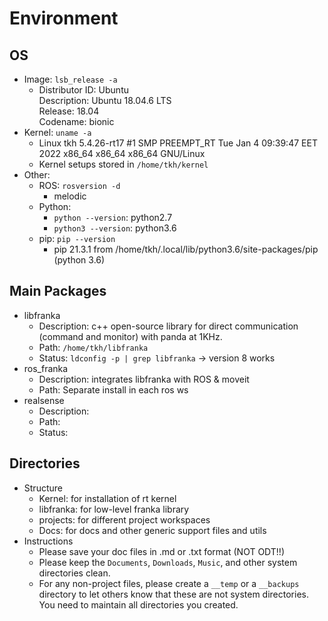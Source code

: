# Environment

## OS

- Image: `lsb_release -a`
    - Distributor ID:	Ubuntu
    <br> Description:	Ubuntu 18.04.6 LTS
    <br> Release:	18.04
    <br> Codename:	bionic
- Kernel: `uname -a`
    - Linux tkh 5.4.26-rt17 #1 SMP PREEMPT_RT Tue Jan 4 09:39:47 EET 2022 x86_64 x86_64 x86_64 GNU/Linux
    - Kernel setups stored in `/home/tkh/kernel`
- Other:
    - ROS: `rosversion -d` 
        - melodic
    - Python:      
        - `python --version`: python2.7
        - `python3 --version`: python3.6
    - pip: `pip --version`
        - pip 21.3.1 from /home/tkh/.local/lib/python3.6/site-packages/pip (python 3.6)

## Main Packages

- libfranka
    - Description: c++ open-source library for direct communication (command and monitor) with panda at 1KHz.
    - Path: `/home/tkh/libfranka`
    - Status: `ldconfig -p | grep libfranka` -> version 8 works
- ros_franka
    - Description: integrates libfranka with ROS & moveit
    - Path: Separate install in each ros ws
- realsense
    - Description:
    - Path:
    - Status:

## Directories

- Structure
    - Kernel: for installation of rt kernel
    - libfranka: for low-level franka library
    - projects: for different project workspaces
    - Docs: for docs and other generic support files and utils
- Instructions
    - Please save your doc files in .md or .txt format (NOT ODT!!)
    - Please keep the `Documents`, `Downloads`, `Music`, and other system directories clean.
    - For any non-project files, please create a `__temp` or a `__backups` directory to let others know that these are not system directories. You need to maintain all directories you created.

